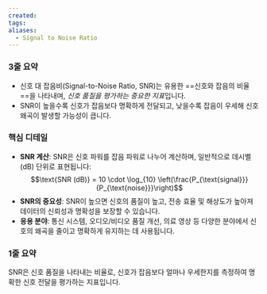 ```yaml
---
created: 
tags: 
aliases:
  - Signal to Noise Ratio
---
```

### 3줄 요약
- 신호 대 잡음비(Signal-to-Noise Ratio, SNR)는 유용한 ==신호와 잡음의 비율==을 나타내며, *신호 품질을 평가하는 중요한 지표*입니다. 
 - SNR이 높을수록 신호가 잡음보다 명확하게 전달되고, 낮을수록 잡음이 우세해 신호 왜곡이 발생할 가능성이 큽니다.

### 핵심 디테일
- **SNR 계산**: SNR은 신호 파워를 잡음 파워로 나누어 계산하며, 일반적으로 데시벨(dB) 단위로 표현됩니다: $$\text{SNR (dB)} = 10 \cdot \log_{10} \left(\frac{P_{\text{signal}}}{P_{\text{noise}}}\right)$$
- **SNR의 중요성**: SNR이 높으면 신호의 품질이 높고, 전송 효율 및 해상도가 높아져 데이터의 신뢰성과 명확성을 보장할 수 있습니다.
- **응용 분야**: 통신 시스템, 오디오/비디오 품질 개선, 의료 영상 등 다양한 분야에서 신호의 왜곡을 줄이고 명확하게 유지하는 데 사용됩니다.

### 1줄 요약
SNR은 신호 품질을 나타내는 비율로, 신호가 잡음보다 얼마나 우세한지를 측정하여 명확한 신호 전달을 평가하는 지표입니다.